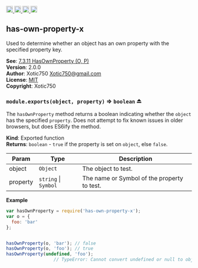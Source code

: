<a href="https://travis-ci.org/Xotic750/has-own-property-x"
   title="Travis status">
<img
   src="https://travis-ci.org/Xotic750/has-own-property-x.svg?branch=master"
   alt="Travis status" height="18"/>
</a>
<a href="https://david-dm.org/Xotic750/has-own-property-x"
   title="Dependency status">
<img src="https://david-dm.org/Xotic750/has-own-property-x.svg"
   alt="Dependency status" height="18"/>
</a>
<a href="https://david-dm.org/Xotic750/has-own-property-x#info=devDependencies"
   title="devDependency status">
<img src="https://david-dm.org/Xotic750/has-own-property-x/dev-status.svg"
   alt="devDependency status" height="18"/>
</a>
<a href="https://badge.fury.io/js/has-own-property-x" title="npm version">
<img src="https://badge.fury.io/js/has-own-property-x.svg"
   alt="npm version" height="18"/>
</a>
<a name="module_has-own-property-x"></a>

## has-own-property-x
Used to determine whether an object has an own property with the specified property key.

**See**: [7.3.11 HasOwnProperty (O, P)](http://www.ecma-international.org/ecma-262/6.0/#sec-hasownproperty)  
**Version**: 2.0.0  
**Author**: Xotic750 <Xotic750@gmail.com>  
**License**: [MIT](&lt;https://opensource.org/licenses/MIT&gt;)  
**Copyright**: Xotic750  
<a name="exp_module_has-own-property-x--module.exports"></a>

### `module.exports(object, property)` ⇒ <code>boolean</code> ⏏
The `hasOwnProperty` method returns a boolean indicating whether
the `object` has the specified `property`. Does not attempt to fix known
issues in older browsers, but does ES6ify the method.

**Kind**: Exported function  
**Returns**: <code>boolean</code> - `true` if the property is set on `object`, else `false`.  

| Param | Type | Description |
| --- | --- | --- |
| object | <code>Object</code> | The object to test. |
| property | <code>string</code> \| <code>Symbol</code> | The name or Symbol of the property to test. |

**Example**  
```js
var hasOwnProperty = require('has-own-property-x');
var o = {
  foo: 'bar'
};


hasOwnProperty(o, 'bar'); // false
hasOwnProperty(o, 'foo'); // true
hasOwnProperty(undefined, 'foo');
                  // TypeError: Cannot convert undefined or null to object
```

